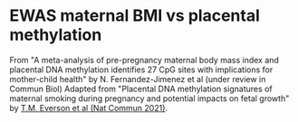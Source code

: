 # EWAS maternal BMI vs placental methylation
From "A meta-analysis of pre-pregnancy maternal body mass index and placental DNA methylation identifies 27 CpG sites with implications for mother-child health" by N. Fernandez-Jimenez et al (under review in Commun Biol) Adapted from "Placental DNA methylation signatures of maternal smoking during pregnancy and potential impacts on fetal growth" by [T.M. Everson et al (Nat Commun 2021)](https://www.nature.com/articles/s41467-021-24558-y). 
